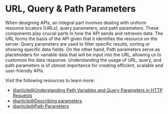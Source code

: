 # URL, Query & Path Parameters

When designing APIs, an integral part involves dealing with uniform resource locators (URLs), query parameters, and path parameters. These components play crucial parts in how the API sends and retrieves data. The URL forms the basis of the API given that it identifies the resource on the server. Query parameters are used to filter specific results, sorting or showing specific data fields. On the other hand, Path parameters serve as placeholders for variable data that will be input into the URL, allowing us to customize the data response. Understanding the usage of URL, query, and path parameters is of utmost importance for creating efficient, scalable and user-friendly APIs.

Visit the following resources to learn more:

- [@article@Understanding Path Variables and Query Parameters in HTTP Requests](https://medium.com/@averydcs/understanding-path-variables-and-query-parameters-in-http-requests-232248b71a8)
- [@article@Describing parameters](https://swagger.io/docs/specification/describing-parameters/)
- [@article@Path Parameters](https://help.iot-x.com/api/how-to-use-the-api/parameters/path-parameters)